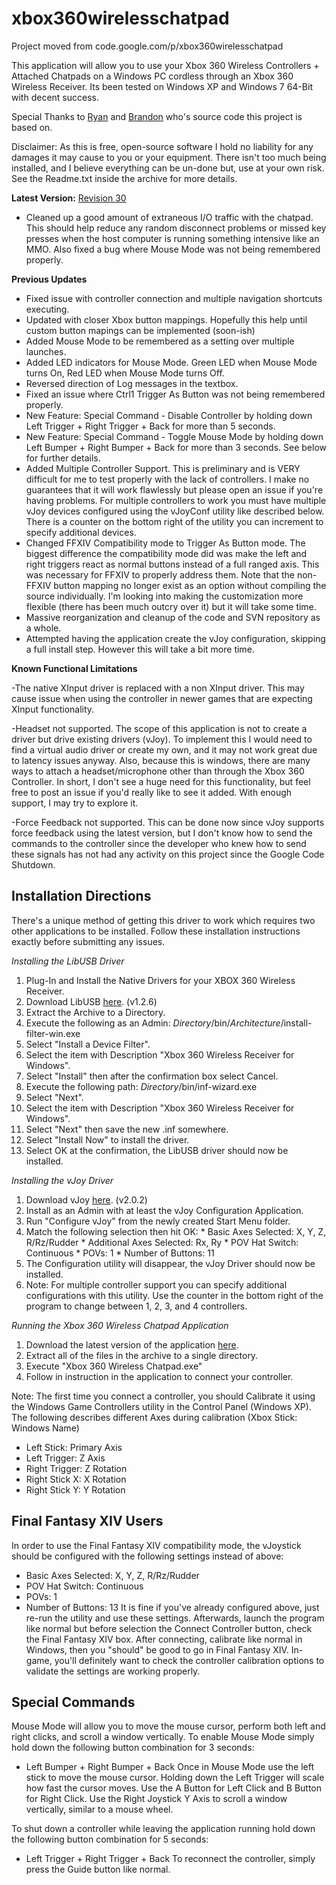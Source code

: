 # xbox360wirelesschatpad
Project moved from code.google.com/p/xbox360wirelesschatpad

This application will allow you to use your Xbox 360 Wireless Controllers + Attached Chatpads on a Windows PC cordless through an Xbox 360 Wireless Receiver. Its been tested on Windows XP and Windows 7 64-Bit with decent success.

Special Thanks to [Ryan](http://thepocketofresistance.wordpress.com) and [Brandon](http://brandonw.net) who's source code this project is based on.

Disclaimer: As this is free, open-source software I hold no liability for any damages it may cause to you or your equipment. There isn't too much being installed, and I believe everything can be un-done but, use at your own risk. See the Readme.txt inside the archive for more details.

**Latest Version:** [Revision 30](https://github.com/KytechN24/xbox360wirelesschatpad/raw/master/Xbox%20360%20Wireless%20Chatpad.zip)

  * Cleaned up a good amount of extraneous I/O traffic with the chatpad. This should help reduce any random disconnect problems or missed key presses when the host computer is running something intensive like an MMO. Also fixed a bug where Mouse Mode was not being remembered properly.

**Previous Updates**
  * Fixed issue with controller connection and multiple navigation shortcuts executing.
  * Updated with closer Xbox button mappings. Hopefully this help until custom button mapings can be implemented (soon-ish)
  * Added Mouse Mode to be remembered as a setting over multiple launches.
  * Added LED indicators for Mouse Mode. Green LED when Mouse Mode turns On, Red LED when Mouse Mode turns Off.
  * Reversed direction of Log messages in the textbox.
  * Fixed an issue where Ctrl1 Trigger As Button was not being remembered properly.
  * New Feature: Special Command - Disable Controller by holding down Left Trigger + Right Trigger + Back for more than 5 seconds.
  * New Feature: Special Command - Toggle Mouse Mode by holding down Left Bumper + Right Bumper + Back for more than 3 seconds. See below for further details.
  * Added Multiple Controller Support. This is preliminary and is VERY difficult for me to test properly with the lack of controllers. I make no guarantees that it will work flawlessly but please open an issue if you're having problems. For multiple controllers to work you must have multiple vJoy devices configured using the vJoyConf utility like described below. There is a counter on the bottom right of the utility you can increment to specify additional devices.
  * Changed FFXIV Compatibility mode to Trigger As Button mode. The biggest difference the compatibility mode did was make the left and right triggers react as normal buttons instead of a full ranged axis. This was necessary for FFXIV to properly address them. Note that the non-FFXIV button mapping no longer exist as an option without compiling the source individually. I'm looking into making the customization more flexible (there has been much outcry over it) but it will take some time.
  * Massive reorganization and cleanup of the code and SVN repository as a whole.
  * Attempted having the application create the vJoy configuration, skipping a full install step. However this will take a bit more time.

**Known Functional Limitations**

-The native XInput driver is replaced with a non XInput driver. This may cause issue when using the controller in newer games that are expecting XInput functionality.

-Headset not supported. The scope of this application is not to create a driver but drive existing drivers (vJoy). To implement this I would need to find a virtual audio driver or create my own, and it may not work great due to latency issues anyway. Also, because this is windows, there are many ways to attach a headset/microphone other than through the Xbox 360 Controller. In short, I don't see a huge need for this functionality, but feel free to post an issue if you'd really like to see it added. With enough support, I may try to explore it.

-Force Feedback not supported. This can be done now since vJoy supports force feedback using the latest version, but I don't know how to send the commands to the controller since the developer who knew how to send these signals has not had any activity on this project since the Google Code Shutdown.

## Installation Directions ##
There's a unique method of getting this driver to work which requires two other applications to be installed. Follow these installation instructions exactly before submitting any issues.

_Installing the LibUSB Driver_
  1. Plug-In and Install the Native Drivers for your XBOX 360 Wireless Receiver.
  1. Download LibUSB [here](http://sourceforge.net/projects/libusb-win32/files). (v1.2.6)
  1. Extract the Archive to a Directory.
  1. Execute the following as an Admin: _Directory_/bin/_Architecture_/install-filter-win.exe
  1. Select "Install a Device Filter".
  1. Select the item with Description "Xbox 360 Wireless Receiver for Windows".
  1. Select "Install" then after the confirmation box select Cancel.
  1. Execute the following path: _Directory_/bin/inf-wizard.exe
  1. Select "Next".
  1. Select the item with Description "Xbox 360 Wireless Receiver for Windows".
  1. Select "Next" then save the new .inf somewhere.
  1. Select "Install Now" to install the driver.
  1. Select OK at the confirmation, the LibUSB driver should now be installed.

_Installing the vJoy Driver_
  1. Download vJoy [here](http://sourceforge.net/projects/vjoystick/files/Beta%202). (v2.0.2)
  1. Install as an Admin with at least the vJoy Configuration Application.
  1. Run "Configure vJoy" from the newly created Start Menu folder.
  1. Match the following selection then hit OK:
    * Basic Axes Selected: X, Y, Z, R/Rz/Rudder
    * Additional Axes Selected: Rx, Ry
    * POV Hat Switch: Continuous
    * POVs: 1
    * Number of Buttons: 11
  1. The Configuration utility will disappear, the vJoy Driver should now be installed.
  1. Note: For multiple controller support you can specify additional configurations with this utility. Use the counter in the bottom right of the program to change between 1, 2, 3, and 4 controllers.

_Running the Xbox 360 Wireless Chatpad Application_
  1. Download the latest version of the application [here](https://github.com/KytechN24/xbox360wirelesschatpad/raw/master/Xbox%20360%20Wireless%20Chatpad.zip).
  1. Extract all of the files in the archive to a single directory.
  1. Execute "Xbox 360 Wireless Chatpad.exe"
  1. Follow in instruction in the application to connect your controller.

Note: The first time you connect a controller, you should Calibrate it using the Windows Game Controllers utility in the Control Panel (Windows XP). The following describes different Axes during calibration (Xbox Stick: Windows Name)
  * Left Stick: Primary Axis
  * Left Trigger: Z Axis
  * Right Trigger: Z Rotation
  * Right Stick X: X Rotation
  * Right Stick Y: Y Rotation

## Final Fantasy XIV Users ##
In order to use the Final Fantasy XIV compatibility mode, the vJoystick should be configured with the following settings instead of above:
  * Basic Axes Selected: X, Y, Z, R/Rz/Rudder
  * POV Hat Switch: Continuous
  * POVs: 1
  * Number of Buttons: 13
It is fine if you've already configured above, just re-run the utility and use these settings. Afterwards, launch the program like normal but before selection the Connect Controller button, check the Final Fantasy XIV box. After connecting, calibrate like normal in Windows, then you "should" be good to go in Final Fantasy XIV. In-game, you'll definitely want to check the controller calibration options to validate the settings are working properly.

## Special Commands ##
Mouse Mode will allow you to move the mouse cursor, perform both left and right clicks, and scroll a window vertically. To enable Mouse Mode simply hold down the following button combination for 3 seconds:
  * Left Bumper + Right Bumper + Back
Once in Mouse Mode use the left stick to move the mouse cursor. Holding down the Left Trigger will scale how fast the cursor moves. Use the A Button for Left Click and B Button for Right Click. Use the Right Joystick Y Axis to scroll a window vertically, similar to a mouse wheel.

To shut down a controller while leaving the application running hold down the following button combination for 5 seconds:
  * Left Trigger + Right Trigger + Back
To reconnect the controller, simply press the Guide button like normal.
